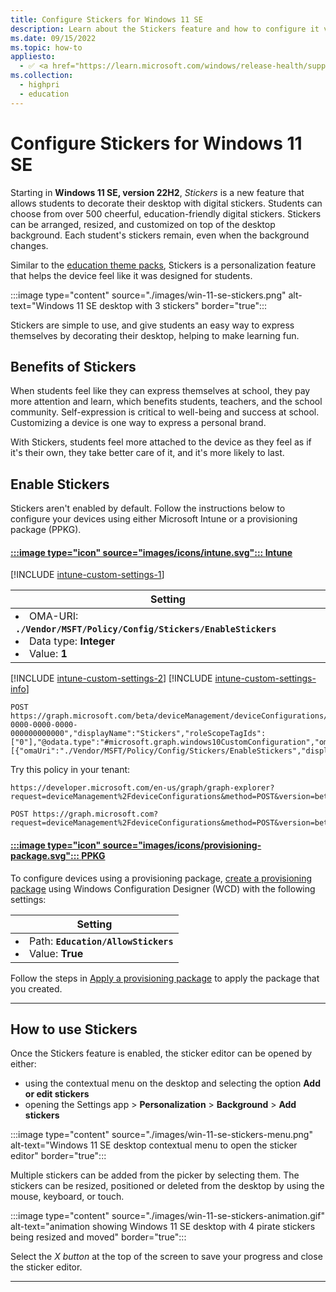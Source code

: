 ```yaml
---
title: Configure Stickers for Windows 11 SE
description: Learn about the Stickers feature and how to configure it via Intune and provisioning package.
ms.date: 09/15/2022
ms.topic: how-to
appliesto:
  - ✅ <a href="https://learn.microsoft.com/windows/release-health/supported-versions-windows-client" target="_blank">Windows 11 SE</a>
ms.collection:
  - highpri
  - education
---
```


# Configure Stickers for Windows 11 SE

Starting in **Windows 11 SE, version 22H2**, *Stickers* is a new feature that allows students to decorate their desktop with digital stickers. Students can choose from over 500 cheerful, education-friendly digital stickers. Stickers can be arranged, resized, and customized on top of the desktop background. Each student's stickers remain, even when the background changes.

Similar to the [education theme packs](edu-themes.md), Stickers is a personalization feature that helps the device feel like it was designed for students.

:::image type="content" source="./images/win-11-se-stickers.png" alt-text="Windows 11 SE desktop with 3 stickers" border="true":::

Stickers are simple to use, and give students an easy way to express themselves by decorating their desktop, helping to make learning fun.

## Benefits of Stickers

When students feel like they can express themselves at school, they pay more attention and learn, which benefits students, teachers, and the school community. Self-expression is critical to well-being and success at school. Customizing a device is one way to express a personal brand.

With Stickers, students feel more attached to the device as they feel as if it's their own, they take better care of it, and it's more likely to last.

## Enable Stickers

Stickers aren't enabled by default. Follow the instructions below to configure your devices using either Microsoft Intune or a provisioning package (PPKG).

#### [:::image type="icon" source="images/icons/intune.svg"::: **Intune**](#tab/intune)

[!INCLUDE [intune-custom-settings-1](includes/intune-custom-settings-1.md)]

| Setting |
|--------|
| <li> OMA-URI: **`./Vendor/MSFT/Policy/Config/Stickers/EnableStickers`** </li><li>Data type: **Integer** </li><li>Value: **1**</li>|

[!INCLUDE [intune-custom-settings-2](includes/intune-custom-settings-2.md)]
[!INCLUDE [intune-custom-settings-info](includes/intune-custom-settings-info.md)]

```msgraph-interactive
POST https://graph.microsoft.com/beta/deviceManagement/deviceConfigurations/{"id":"00-0000-0000-0000-000000000000","displayName":"Stickers","roleScopeTagIds":["0"],"@odata.type":"#microsoft.graph.windows10CustomConfiguration","omaSettings":[{"omaUri":"./Vendor/MSFT/Policy/Config/Stickers/EnableStickers","displayName":"EnableStickers","@odata.type":"#microsoft.graph.omaSettingInteger","value":1}]}
```

Try this policy in your tenant:

```msgraph-interactive
https://developer.microsoft.com/en-us/graph/graph-explorer?request=deviceManagement%2FdeviceConfigurations&method=POST&version=beta&GraphUrl=https://graph.microsoft.com&requestBody=eyJpZCI6IjAwLTAwMDAtMDAwMC0wMDAwLTAwMDAwMDAwMDAwMCIsImRpc3BsYXlOYW1lIjoiU3RpY2tlcnMiLCJyb2xlU2NvcGVUYWdJZHMiOlsiMCJdLCJAb2RhdGEudHlwZSI6IiNtaWNyb3NvZnQuZ3JhcGgud2luZG93czEwQ3VzdG9tQ29uZmlndXJhdGlvbiIsIm9tYVNldHRpbmdzIjpbeyJvbWFVcmkiOiIuL1ZlbmRvci9NU0ZUL1BvbGljeS9Db25maWcvU3RpY2tlcnMvRW5hYmxlU3RpY2tlcnMiLCJkaXNwbGF5TmFtZSI6IkVuYWJsZVN0aWNrZXJzIiwiQG9kYXRhLnR5cGUiOiIjbWljcm9zb2Z0LmdyYXBoLm9tYVNldHRpbmdJbnRlZ2VyIiwidmFsdWUiOjF9XX0=
```

```msgraph-interactive
POST https://graph.microsoft.com?request=deviceManagement%2FdeviceConfigurations&method=POST&version=beta&GraphUrl=https://graph.microsoft.com&requestBody=eyJpZCI6IjAwLTAwMDAtMDAwMC0wMDAwLTAwMDAwMDAwMDAwMCIsImRpc3BsYXlOYW1lIjoiU3RpY2tlcnMiLCJyb2xlU2NvcGVUYWdJZHMiOlsiMCJdLCJAb2RhdGEudHlwZSI6IiNtaWNyb3NvZnQuZ3JhcGgud2luZG93czEwQ3VzdG9tQ29uZmlndXJhdGlvbiIsIm9tYVNldHRpbmdzIjpbeyJvbWFVcmkiOiIuL1ZlbmRvci9NU0ZUL1BvbGljeS9Db25maWcvU3RpY2tlcnMvRW5hYmxlU3RpY2tlcnMiLCJkaXNwbGF5TmFtZSI6IkVuYWJsZVN0aWNrZXJzIiwiQG9kYXRhLnR5cGUiOiIjbWljcm9zb2Z0LmdyYXBoLm9tYVNldHRpbmdJbnRlZ2VyIiwidmFsdWUiOjF9XX0=
```

#### [:::image type="icon" source="images/icons/provisioning-package.svg"::: **PPKG**](#tab/ppkg)

To configure devices using a provisioning package, [create a provisioning package][WIN-1] using Windows Configuration Designer (WCD) with the following settings:

| Setting |
|--------|
| <li> Path: **`Education/AllowStickers`** </li><li>Value: **True**</li>|

Follow the steps in [Apply a provisioning package][WIN-2] to apply the package that you created.

---

## How to use Stickers

Once the Stickers feature is enabled, the sticker editor can be opened by either:

- using the contextual menu on the desktop and selecting the option **Add or edit stickers**
- opening the Settings app > **Personalization** > **Background** > **Add stickers**

:::image type="content" source="./images/win-11-se-stickers-menu.png" alt-text="Windows 11 SE desktop contextual menu to open the sticker editor" border="true":::

Multiple stickers can be added from the picker by selecting them. The stickers can be resized, positioned or deleted from the desktop by using the mouse, keyboard, or touch.

:::image type="content" source="./images/win-11-se-stickers-animation.gif" alt-text="animation showing Windows 11 SE desktop with 4 pirate stickers being resized and moved" border="true":::

Select the *X button* at the top of the screen to save your progress and close the sticker editor.

-----------

[MEM-1]: /mem/intune/configuration/custom-settings-windows-10

[WIN-1]: /windows/configuration/provisioning-packages/provisioning-create-package
[WIN-2]: /windows/configuration/provisioning-packages/provisioning-apply-package